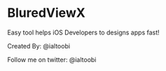 # BluredViewX
Easy tool helps iOS Developers to designs apps fast!

Created By: @ialtoobi

Follow me on twitter: @ialtoobi
